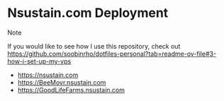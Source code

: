 # Nsustain.com Deployment

> [!NOTE]
> If you would like to see how I use this repository, check out https://github.com/soobinrho/dotfiles-personal?tab=readme-ov-file#3-how-i-set-up-my-vps

- https://nsustain.com
- https://BeeMovr.nsustain.com
- https://GoodLifeFarms.nsustain.com

